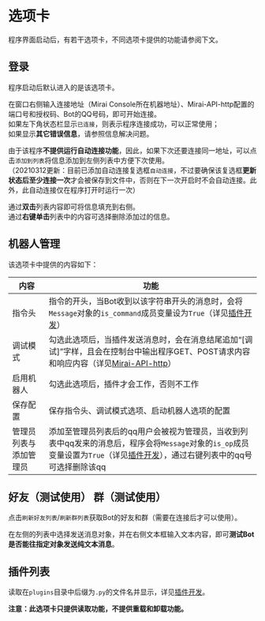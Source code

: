 # 选项卡

[插件开发]: docs/plugins.md
[Mirai-API-http]: https://github.com/project-mirai/mirai-api-http  

程序界面启动后，有若干选项卡，不同选项卡提供的功能请参阅下文。

## 登录
程序启动后默认进入的是该选项卡。

在窗口右侧输入连接地址（Mirai Console所在机器地址）、Mirai-API-http配置的端口号和授权码、Bot的QQ号码，即可开始连接。  
如果左下角状态栏显示`已连接`，则表示程序连接成功，可以正常使用；  
如果显示**其它错误信息**，请参照信息解决问题。

由于该程序**不提供运行自动连接功能**，因此，如果下次还要连接同一地址，可以点击`添加到列表`将信息添加到左侧列表中方便下次使用。  
（20210312更新：目前已添加自动连接复选框`自动连接`，不过要确保该复选框**更新状态后至少连接一次**才会被保存到文件中，否则在下一次开启时不会自动连接。此外，此自动连接仅在程序打开时运行一次）
  
通过**双击**列表内容即可将信息填充到右侧。  
通过**右键单击**列表中的内容可选择删除添加过的信息。

## 机器人管理
该选项卡中提供的内容如下：

| 内容 | 功能 |
| ---- | ---- |
| 指令头 | 指令的开头，当Bot收到以该字符串开头的消息时，会将`Message`对象的`is_command`成员变量设为`True`（详见[插件开发]）|
| 调试模式 | 勾选此选项后，当插件发送消息时，会在消息结尾追加“[调试]”字样，且会在控制台中输出程序GET、POST请求内容和响应内容（详见[Mirai-API-http]） |
| 启用机器人 | 勾选此选项后，插件才会工作，否则不工作 |
| 保存配置 | 保存指令头、调试模式选项、启动机器人选项的配置 |
| 管理员列表与添加管理员 | 添加至管理员列表后的qq用户会被视为管理员，当收到列表中qq发来的消息后，程序会将`Message`对象的`is_op`成员变量设置为`True`（详见[插件开发]），通过右键列表中的qq号可选择删除该qq |

## 好友（测试使用） 群（测试使用）
点击`刷新好友列表`/`刷新群列表`获取Bot的好友和群（需要在连接后才可以使用）。

在左侧的列表中选择发送消息对象，并在右侧文本框输入文本内容，即可**测试Bot是否能往指定对象发送纯文本消息**。

## 插件列表
读取在`plugins`目录中后缀为`.py`的文件名并显示，详见[插件开发]。

**注意：此选项卡只提供读取功能，不提供重载和卸载功能。**